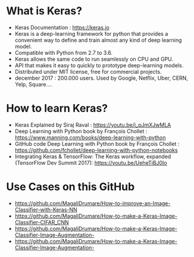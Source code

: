 # What is Keras? 
* Keras Documentation : https://keras.io 
* Keras is a deep-learning framework for python that provides a convenient way to define and train almost any kind of deep learning model. 
* Compatible with Python from 2.7 to 3.6. 
* Keras allows the same code to run seamlessly on CPU and GPU. 
* API that makes it easy to quickly to prototype deep-learning models. 
* Distributed under MIT license, free for commercial projects. 
* december 2017 : 200.000 users. Used by Google, Netflix, Uber, CERN, Yelp, Square....

# How to learn Keras? 
* Keras Explained by Siraj Raval : https://youtu.be/j_pJmXJwMLA
* Deep Learning with Python book by François Chollet : https://www.manning.com/books/deep-learning-with-python
* GitHub code Deep Learning with Python book by François Chollet : https://github.com/fchollet/deep-learning-with-python-notebooks
* Integrating Keras & TensorFlow: The Keras workflow, expanded (TensorFlow Dev Summit 2017): https://youtu.be/UeheTiBJ0Io

# Use Cases on this GitHub 
* https://github.com/MagaliDrumare/How-to-improve-an-Image-Classifier-with-Keras-NN
* https://github.com/MagaliDrumare/How-to-make-a-Keras-Image-Classifier-CIFAR_CNN
* https://github.com/MagaliDrumare/How-to-make-a-Keras-Image-Classifier-Image-Augmentation-
* https://github.com/MagaliDrumare/How-to-make-a-Keras-Image-Classifier-Image-Augmentation-


